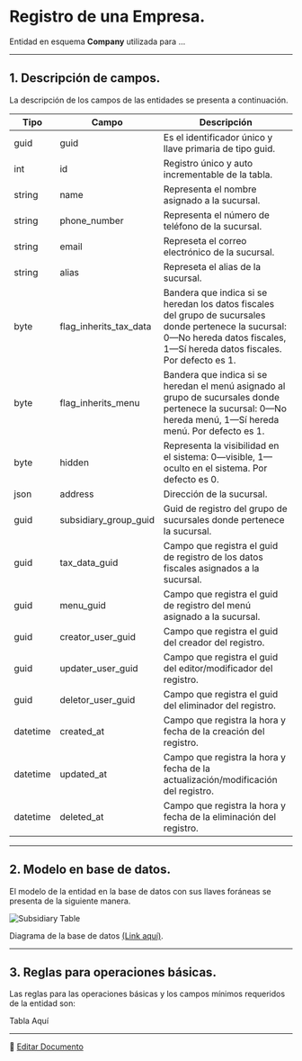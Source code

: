 # Registro de una Empresa.

Entidad en esquema **Company** utilizada para ...

---

## 1.   Descripción de campos.

La descripción de los campos de las entidades se presenta a continuación.

| Tipo | Campo | Descripción |
|-|-|-|
| guid | guid | Es el identificador único y llave primaria de tipo guid. |
| int | id | Registro único y auto incrementable de la tabla. |
| string | name | Representa el nombre asignado a la sucursal. |
| string | phone_number | Representa el número de teléfono de la sucursal. |
| string | email | Represeta  el correo electrónico de la sucursal. |
| string | alias | Represeta  el alias de la sucursal. |
| byte | flag_inherits_tax_data | Bandera que indica si se heredan los datos fiscales del grupo de sucursales donde pertenece la sucursal: 0—No hereda datos fiscales, 1—Sí hereda datos fiscales. Por defecto es 1. |
| byte | flag_inherits_menu | Bandera que indica si se heredan el menú asignado al grupo de sucursales donde pertenece la sucursal: 0—No hereda menú, 1—Sí hereda menú. Por defecto es 1. |
| byte | hidden | Representa la visibilidad en el sistema: 0—visible, 1—oculto en el sistema. Por defecto es 0. |
| json | address | Dirección de la sucursal. |
| guid | subsidiary_group_guid | Guid de registro del grupo de sucursales donde pertenece la sucursal. |
| guid | tax_data_guid | Campo que registra el guid de registro de los datos fiscales asignados a la sucursal. |
| guid | menu_guid | Campo que registra el guid de registro del menú asignado a la sucursal. |
| guid | creator_user_guid | Campo que registra el guid del creador del registro. |
| guid | updater_user_guid | Campo que registra el guid del editor/modificador del registro. |
| guid | deletor_user_guid | Campo que registra el guid del eliminador del registro. |
| datetime | created_at | Campo que registra la hora y fecha de la creación del registro. |
| datetime | updated_at | Campo que registra la hora y fecha de la actualización/modificación del registro. |
| datetime | deleted_at | Campo que registra la hora y fecha de la eliminación del registro. |

--- 

## 2.  Modelo en base de datos.

El modelo de la entidad en la base de datos con sus llaves foráneas se presenta de la siguiente manera.

![Subsidiary Table](/images/ComSubsidiaryTable.png)

Diagrama de la base de datos [(Link aquí)](https://app.diagrams.net/#G12bfdBfGq1QhoH-HbKd0D5KDiGZxJKMYT).

---

## 3.  Reglas para operaciones básicas.

Las reglas para las operaciones básicas y los campos mínimos requeridos de la entidad son:

Tabla Aquí

---

📝 [Editar Documento](https://github.com/4uRest/documentation)